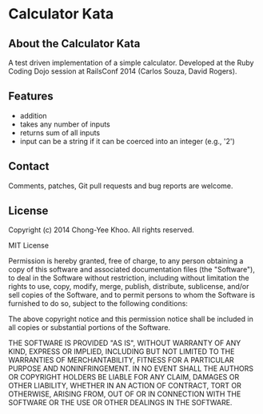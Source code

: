 # Calculator Kata

## About the Calculator Kata

A test driven implementation of a simple calculator. Developed at the Ruby Coding Dojo session at RailsConf 2014 (Carlos Souza, David Rogers).

## Features

- addition
- takes any number of inputs
- returns sum of all inputs
- input can be a string if it can be coerced into an integer (e.g., '2')

## Contact

Comments, patches, Git pull requests and bug reports are welcome.

## License

Copyright (c) 2014 Chong-Yee Khoo. All rights reserved.

MIT License

Permission is hereby granted, free of charge, to any person obtaining
a copy of this software and associated documentation files (the
"Software"), to deal in the Software without restriction, including
without limitation the rights to use, copy, modify, merge, publish,
distribute, sublicense, and/or sell copies of the Software, and to
permit persons to whom the Software is furnished to do so, subject to
the following conditions:

The above copyright notice and this permission notice shall be
included in all copies or substantial portions of the Software.

THE SOFTWARE IS PROVIDED "AS IS", WITHOUT WARRANTY OF ANY KIND,
EXPRESS OR IMPLIED, INCLUDING BUT NOT LIMITED TO THE WARRANTIES OF
MERCHANTABILITY, FITNESS FOR A PARTICULAR PURPOSE AND
NONINFRINGEMENT. IN NO EVENT SHALL THE AUTHORS OR COPYRIGHT HOLDERS BE
LIABLE FOR ANY CLAIM, DAMAGES OR OTHER LIABILITY, WHETHER IN AN ACTION
OF CONTRACT, TORT OR OTHERWISE, ARISING FROM, OUT OF OR IN CONNECTION
WITH THE SOFTWARE OR THE USE OR OTHER DEALINGS IN THE SOFTWARE.

